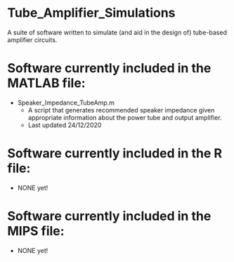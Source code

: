 # Tube_Amplifier_Simulations
A suite of software written to simulate (and aid in the design of) tube-based amplifier circuits.

# Software currently included in the MATLAB file:
- Speaker_Impedance_TubeAmp.m
  - A script that generates recommended speaker impedance given appropriate information about the power tube and output amplifier.
  - Last updated 24/12/2020

# Software currently included in the R file:
- NONE yet!

# Software currently included in the MIPS file:
- NONE yet!
